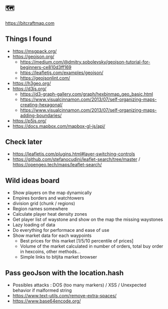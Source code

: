## 🗺️
https://bitcraftmap.com

## Things I found

- https://msgpack.org/
- https://geojson.org/
    - https://medium.com/@dmitry.sobolevsky/geojson-tutorial-for-beginners-ce810d3ff169
    - https://leafletjs.com/examples/geojson/
    - https://geojsonlint.com/
- https://h3geo.org/
- https://d3js.org/
    - https://d3-graph-gallery.com/graph/hexbinmap_geo_basic.html
    - https://www.visualcinnamon.com/2013/07/self-organizing-maps-creating-hexagonal/
    - https://www.visualcinnamon.com/2013/07/self-organizing-maps-adding-boundaries/
- https://p5js.org/
- https://docs.mapbox.com/mapbox-gl-js/api/

## Check later
- https://leafletjs.com/plugins.html#layer-switching-controls
- https://github.com/stefanocudini/leaflet-search/tree/master / https://opengeo.tech/maps/leaflet-search/

## Wild ideas board

- Show players on the map dynamically
- Empires borders and watchtowers
- division grid (chunk / regions)
- Region names somewhere
- Calculate player heat density zones
- Get player list of waystone and show on the map the missing waystones
- Lazy loading of data
- Do everything for performace and ease of use
- Show market data for each waypoints
    - Best prices for this market [1/5/10 percentile of prices]
    - Volume of the market calculated in number of orders, total buy order in hexcoins, other methods...
    - Simple links to bitjita market browser




## Pass geoJson with the location.hash

- Possibles attacks : DOS (too many markers) / XSS / Unexpected behavior if malformed string
- https://www.text-utils.com/remove-extra-spaces/
- https://www.base64encode.org/